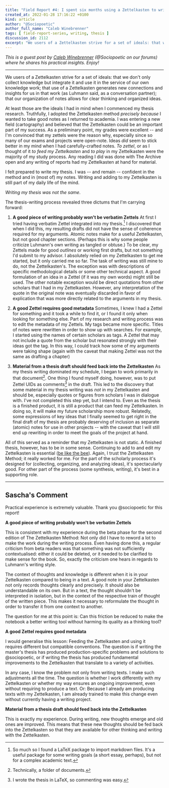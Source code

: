 ```yaml
---
title: "Field Report #4: I spent six months using a Zettelkasten to write my thesis. Here's what I learned"
created_at: 2022-01-28 17:16:22 +0100
kind: article
author: "@Sociopoetic"
author_full_name: "Caleb Winebrenner"
tags: [ field-report-series, writing, thesis ]
discussion_id: 2112
excerpt: "We users of a Zettelkasten strive for a set of ideals: that we don't only collect knowledge but integrate it and use it in the service of our own knowledge work; that use of a Zettelkasten generates new connections and insights for us in that work (as Luhmann said, as a conversation partner); that our organization of notes allows for clear thinking and organized ideas."
---
```


*This is a guest post by [Caleb Winebrenner](https://mappist.github.io) (@Sociopoetic on our forums) where he shares his practical insights. Enjoy!*

---

We users of a Zettelkasten strive for a set of ideals: that we don't only collect knowledge but integrate it and use it in the service of our own knowledge work; that use of a Zettelkasten generates new connections and insights for us in that work (as Luhmann said, as a conversation partner); that our organization of notes allows for clear thinking and organized ideas.

At least those are the ideals I had in mind when I commenced my thesis research. Truthfully, I adopted the Zettelkasten method *precisely because* I wanted to take good notes as I returned to academia. I was entering a new field (cartography) and believed that the Zettelkasten could be an important part of my success. As a preliminary point, my grades were excellent -- and I'm convinced that my zettels were the reason why, especially since so many of our exams and projects were open-note. Ideas *did* seem to stick better in my mind when I had carefully-crafted notes. *To zettel*, or as I thought of it *to feed my Zettelkasten* and *to play* in my Zettelkasten were the majority of my study process. Any reading I did was done with The Archive open and any writing of reports had my Zettelkasten at hand for material.

I felt prepared to write my thesis. I was -- and remain -- confident in the method and in (most of) my notes. Writing and adding to my Zettelkasten is still part of my daily life of the mind.

*Writing my thesis was not the same*.

The thesis-writing process revealed three dictums that I'm carrying forward:

1. **A good piece of writing probably won't be verbatim Zettels**
    At first I tried having verbatim Zettel integrated into my thesis.[^1] I discovered that when I did this, my resulting drafts did not have the sense of coherence required for my arguments. Atomic notes make for a useful Zettelkasten, but not good chapter sections. (Perhaps this is why some people criticize Luhmann's own writing as tangled or obtuse.) To be clear, my Zettels made for good *outlines* or working first drafts, but not something I'd submit to my advisor. I absolutely relied on my Zettelkasten to get me started, but it only carried me so far. The task of writing was still mine to do, not the Zettelkasten's. The exception was with descriptions of specific methodological details or some other technical aspect. A good formulation of an idea in a Zettel (if it was my own words) might still be used. The other notable exception would be direct quotations from other scholars that I had in my Zettelkasten. However, any interpretation of the quote in the original note was eventually discarded in favor of explication that was more directly related to the arguments in my thesis.

2. **A good Zettel requires good metadata**
    Sometimes, I knew I had a Zettel for something and it took a while to find it, or I found it only when looking for something else. Part of my research and writing process was to edit the metadata of my Zettels. My tags became more specific. Titles of notes were rewritten in order to show up with searches. For example, I started using the names of certain scholars as tags. A Zettel that may not include a quote from the scholar but resonated strongly with their ideas got the tag. In this way, I could track how some of my arguments were taking shape (again with the caveat that making Zettel was not the same as drafting a chapter)

3. **Material from a thesis draft should feed back into the Zettelkasten**
    As my thesis writing dominated my schedule, I began to work primarily in that document[^2]. One thing I found myself doing, however, was to put Zettel UIDs as comments[^3] in the draft. This led to the discovery that some material in my thesis writing was *not* in my Zettelkasten and should be, especially quotes or figures from scholars I was in dialogue with. I've not completed this step yet, but I intend to. Even as the thesis is a finished product, it is still a product that can feed my Zettelkasten. In doing so, it will make my future scholarship more robust. Relatedly, some expressions of key ideas that I finally seemed to get right in the final draft of my thesis are probably deserving of inclusion as separate (atomic) notes for use in other projects -- with the caveat that I will still end up rewriting in order to meet the goals of the project at hand.

All of this served as a reminder that my Zettelkasten is not static. A finished thesis, however, has to be in some sense. Continuing to add to and edit my Zettelkasten is essential ([be like the bee](https://forum.zettelkasten.de/discussion/1693/ant-spider-bee)). Again, I trust the Zettelkasten Method; it really worked for me. For the part of the scholarly process it's designed for (collecting, organizing, and analyzing ideas), it's spectacularly good. For other part of the process (some synthesis, writing), it's best in a supporting role.

[^1]: So much so I found a LaTeX package to import markdown files. It's a useful package for some writing goals (a short essay, perhaps), but not for a complex academic text.
[^2]: Technically, a folder of documents.
[^3]: I wrote the thesis in LaTeX, so commenting was easy.

----

## Sascha's Comment

Practical experience is extremely valuable. Thank you @sociopoetic for this report!

**A good piece of writing probably won't be verbatim Zettels**

This is consistent with my experience during the beta phase for the second edition of The Zettelkasten Method: Not only did I have to reword a lot to make the work during the writing process. Even having done this, a regular criticism from beta readers was that something was not sufficiently contextualised: either it could be deleted, or it needed to be clarified to make sense for the book. So, exactly the criticism one hears in regards to Luhmann's writing style.

The context of thoughts and knowledge is different when it is in your Zettelkasten compared to being in a text. A good note in your Zettelkasten not only records thoughts clearly and precisely. It should also be understandable on its own. But in a text, the thought shouldn't be interpreted in isolation, but in the context of the respective train of thought of the written piece. This makes it necessary to reformulate the thought in order to transfer it from one context to another.

The question for me at this point is: Can this friction be reduced to make the notebook a better writing tool without harming its quality as a thinking tool?

**A good Zettel requires good metadata**

I would generalise this lesson: Feeding the Zettelkasten and using it requires different but compatible conventions. The question is if writing the master's thesis has produced production-specific problems and solutions to @sociopoetic, or if writing the thesis has produced fundamental improvements to the Zettelkasten that translate to a variety of activities.

In any case, I know the problem not only from writing texts. I make such adjustments all the time. The question is whether I work differently with my Zettelkasten or whether my way ensures an ongoing improvement, even without requiring to produce a text. Or: Because I already am producing texts with my Zettelkasten, I am already trained to make this change even without currently having a writing project.

**Material from a thesis draft should feed back into the Zettelkasten**

This is exactly my experience. During writing, new thoughts emerge and old ones are improved. This means that these new thoughts should be fed back into the Zettelkasten so that they are available for other thinking and writing with the Zettelkasten.
